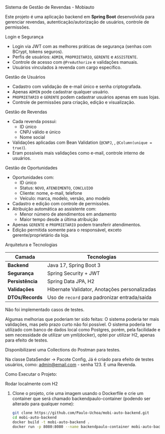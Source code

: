 Sistema de Gestão de Revendas - Mobiauto

Este projeto é uma aplicação backend em **Spring Boot** desenvolvida para gerenciar revendas, autenticação/autorização de usuários, controle de permissões.

Login e Segurança
- Login via JWT com as melhores práticas de segurança (senhas com BCrypt, tokens seguros).
- Perfis de usuários: `ADMIN`, `PROPRIETARIO`, `GERENTE` e `ASSISTENTE`.
- Controle de acesso com `@PreAuthorize` e validações manuais.
- Usuários vinculados à revenda com cargo específico.

Gestão de Usuários
- Cadastro com validação de e-mail único e senha criptografada.
- Apenas `ADMIN` pode cadastrar qualquer usuário.
- `PROPRIETARIO` e `GERENTE` podem cadastrar usuários apenas em suas lojas.
- Controle de permissões para criação, edição e visualização.

Gestão de Revendas
- Cada revenda possui:
  - ID único
  - CNPJ válido e único
  - Nome social
- Validações aplicadas com Bean Validation (`@CNPJ`, , `@Column(unique = true)`).
- Eram possíveis mais validações como e-mail, controle interno de usuários.

Gestão de Oportunidades
- Oportunidades com:
  - ID único
  - Status: `NOVO`, `ATENDIMENTO`, `CONCLUIDO`
  - Cliente: nome, e-mail, telefone
  - Veículo: marca, modelo, versão, ano modelo
- Cadastro e edição com controle de permissões.
- Atribuição automática ao assistente com:
  - Menor número de atendimentos em andamento
  - Maior tempo desde a última atribuição
- Apenas `GERENTE` e `PROPRIETARIO` podem transferir atendimentos.
- Edição permitida somente para o responsável, exceto gerente/proprietário da loja.


Arquitetura e Tecnologias

| Camada | Tecnologias |
|--------|----------------------------|
| **Backend** | Java 17, Spring Boot 3 |
| **Segurança** | Spring Security + JWT |
| **Persistência** | Spring Data JPA, H2 |
| **Validações** | Hibernate Validator, Anotações personalizadas |
| **DTOs/Records** | Uso de `record` para padronizar entrada/saída |

Não foi implementado casos de testes.

Algumas melhorias que poderiam ter sido feitas:
O sistema poderia ter mais validações, mas pelo prazo curto não foi possível.
O sistema poderia ter utilizado com banco de dados local como Postgres, porém, pela facilidade e sem necessidade
de utilizar um yml(docker), optei por utilizar H2, apenas para efeito de testes.

Disponibilizarei uma Collections do Postman para testes.

Na classe DataSender -> Pacote Config,
Já é criado para efeito de testes usuários, como: admin@email.com - senha 123. E uma Revenda.

Como Executar o Projeto:

Rodar localmente com H2

1. Clone o projeto, crie uma imagem usando o Dockerfile e crie um container que será chamado backendpaulo-container (podendo ser alterado para qualquer nome):
   ```bash
   git clone https://github.com/Paulo-Uchoa/mobi-auto-backend.git
   cd mobi-auto-backend
   docker build -t mobi-auto-backend .
   docker run -p 8080:8080 --name backendpaulo-container mobi-auto-backend


  
